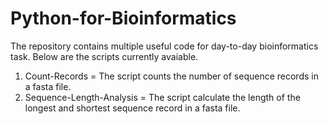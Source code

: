 # Python-for-Bioinformatics
The repository contains multiple useful code for day-to-day bioinformatics task. Below are the scripts currently avaiable.

1. Count-Records = The script counts the number of sequence records in a fasta file.
2. Sequence-Length-Analysis = The script calculate the length of the longest and shortest sequence record in a fasta file.
